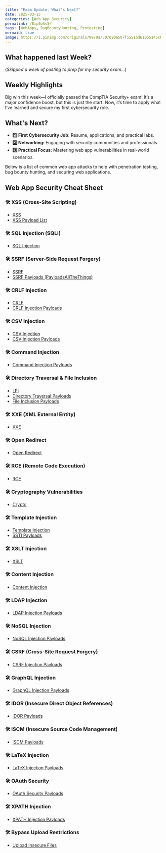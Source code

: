 ```yaml
---
title: "Exam Update, What's Next?"
date: 2025-03-15
categories: [Web App Security]
permalink: /8ip0o5s5/
tags: [WebApps, BugBountyHunting, Pentesting]
mermaid: true
image: https://i.pinimg.com/originals/09/0a/50/090a507f5551bd61055145c641779a5a.gif
---
```


## What happened last Week?

(*Skipped a week of posting to prep for my security exam...*)

## Weekly Highlights

Big win this week—I officially passed the CompTIA Security+ exam! It’s a major confidence boost, but this is just the start. Now, it’s time to apply what I’ve learned and secure my first cybersecurity role.

## What's Next?

- **1️⃣ First Cybersecurity Job:** Resume, applications, and practical labs.
- **2️⃣ Networking:** Engaging with security communities and professionals.
- **3️⃣ Practical Focus:** Mastering web app vulnerabilities in real-world scenarios.

Below is a list of common web app attacks to help with penetration testing, bug bounty hunting, and securing web applications.

## Web App Security Cheat Sheet

### **🛠 XSS (Cross-Site Scripting)**

- [XSS](https://github.com/EdOverflow/bugbounty-cheatsheet/blob/master/cheatsheets/xss.md)
- [XSS Payload List](https://github.com/ismailtasdelen/xss-payload-list)

### **🛠 SQL Injection (SQLi)**

- [SQL Injection](https://github.com/EdOverflow/bugbounty-cheatsheet/blob/master/cheatsheets/sqli.md)

### **🛠 SSRF (Server-Side Request Forgery)**

- [SSRF](https://github.com/EdOverflow/bugbounty-cheatsheet/blob/master/cheatsheets/ssrf.md)
- [SSRF Payloads (PayloadsAllTheThings)](https://github.com/swisskyrepo/PayloadsAllTheThings/tree/master/Server%20Side%20Request%20Forgery)

### **🛠 CRLF Injection**

- [CRLF](https://github.com/EdOverflow/bugbounty-cheatsheet/blob/master/cheatsheets/crlf.md)
- [CRLF Injection Payloads](https://github.com/swisskyrepo/PayloadsAllTheThings/tree/master/CRLF%20Injection)

### **🛠 CSV Injection**

- [CSV Injection](https://github.com/EdOverflow/bugbounty-cheatsheet/blob/master/cheatsheets/csv-injection.md)
- [CSV Injection Payloads](https://github.com/swisskyrepo/PayloadsAllTheThings/tree/master/CSV%20Injection)

### **🛠 Command Injection**

- [Command Injection Payloads](https://github.com/swisskyrepo/PayloadsAllTheThings/tree/master/Command%20Injection)

### **🛠 Directory Traversal & File Inclusion**

- [LFI](https://github.com/EdOverflow/bugbounty-cheatsheet/blob/master/cheatsheets/lfi.md)
- [Directory Traversal Payloads](https://github.com/swisskyrepo/PayloadsAllTheThings/tree/master/Directory%20TraversalLFI)
- [File Inclusion Payloads](https://github.com/swisskyrepo/PayloadsAllTheThings/tree/master/File%20Inclusion)

### **🛠 XXE (XML External Entity)**

- [XXE](https://github.com/EdOverflow/bugbounty-cheatsheet/blob/master/cheatsheets/xxe.md)

### **🛠 Open Redirect**

- [Open Redirect](https://github.com/EdOverflow/bugbounty-cheatsheet/blob/master/cheatsheets/open-redirect.md)

### **🛠 RCE (Remote Code Execution)**

- [RCE](https://github.com/EdOverflow/bugbounty-cheatsheet/blob/master/cheatsheets/rce.md)

### **🛠 Cryptography Vulnerabilities**

- [Crypto](https://github.com/EdOverflow/bugbounty-cheatsheet/blob/master/cheatsheets/crypto.md)

### **🛠 Template Injection**

- [Template Injection](https://github.com/EdOverflow/bugbounty-cheatsheet/blob/master/cheatsheets/template-injection.md)
- [SSTI Payloads](https://github.com/swisskyrepo/PayloadsAllTheThings/tree/master/Server%20Side%20Template%20Injection)

### **🛠 XSLT Injection**

- [XSLT](https://github.com/EdOverflow/bugbounty-cheatsheet/blob/master/cheatsheets/xslt.md)

### **🛠 Content Injection**

- [Content Injection](https://github.com/EdOverflow/bugbounty-cheatsheet/blob/master/cheatsheets/content-injection.md)

### **🛠 LDAP Injection**

- [LDAP Injection Payloads](https://github.com/swisskyrepo/PayloadsAllTheThings/tree/master/LDAP%20Injection)

### **🛠 NoSQL Injection**

- [NoSQL Injection Payloads](https://github.com/swisskyrepo/PayloadsAllTheThings/tree/master/NoSQL%20Injection)

### **🛠 CSRF (Cross-Site Request Forgery)**

- [CSRF Injection Payloads](https://github.com/swisskyrepo/PayloadsAllTheThings/tree/master/CSRF%20Injection)

### **🛠 GraphQL Injection**

- [GraphQL Injection Payloads](https://github.com/swisskyrepo/PayloadsAllTheThings/tree/master/GraphQL%20Injection)

### **🛠 IDOR (Insecure Direct Object References)**

- [IDOR Payloads](https://github.com/swisskyrepo/PayloadsAllTheThings/tree/master/Insecure%20Direct%20Object%20References)

### **🛠 ISCM (Insecure Source Code Management)**

- [ISCM Payloads](https://github.com/swisskyrepo/PayloadsAllTheThings/tree/master/Insecure%20Source%20Code%20Management)

### **🛠 LaTeX Injection**

- [LaTeX Injection Payloads](https://github.com/swisskyrepo/PayloadsAllTheThings/tree/master/LaTeX%20Injection)

### **🛠 OAuth Security**

- [OAuth Security Payloads](https://github.com/swisskyrepo/PayloadsAllTheThings/tree/master/OAuth)

### **🛠 XPATH Injection**

- [XPATH Injection Payloads](https://github.com/swisskyrepo/PayloadsAllTheThings/tree/master/XPATH%20Injection)

### **🛠 Bypass Upload Restrictions**

- [Upload Insecure Files](https://github.com/swisskyrepo/PayloadsAllTheThings/tree/master/Upload%20Insecure%20Files)

